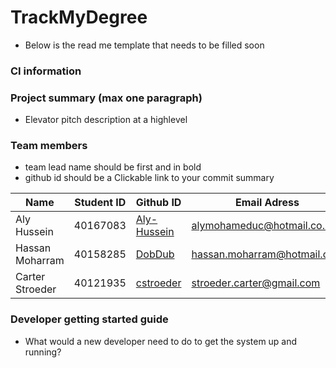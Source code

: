 # TrackMyDegree
- Below is the read me template that needs to be filled soon
### CI information

### Project summary (max one paragraph)
- Elevator pitch description at a highlevel

### Team members 
- team lead name should be first and in bold
- github id should be a Clickable link to your commit summary

| Name  | Student ID   | Github ID   | Email Adress | 
|------------|------------|------------|------------|
| Aly Hussein|40167083|[Aly-Hussein](https://github.com/DobDub/TrackMyDegree/commits?author=Aly-Hussein)|alymohameduc@hotmail.co.uk|
| Hassan Moharram|40158285|[DobDub](https://github.com/DobDub/TrackMyDegree/commits?author=DobDub)|hassan.moharram@hotmail.com|
| Carter Stroeder|40121935|[cstroeder](https://github.com/DobDub/TrackMyDegree/commits?author=cstroeder)|stroeder.carter@gmail.com|


### Developer getting started guide
- What would a new developer need to do to get the system up and running?
